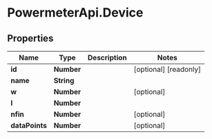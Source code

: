 # PowermeterApi.Device

## Properties

Name | Type | Description | Notes
------------ | ------------- | ------------- | -------------
**id** | **Number** |  | [optional] [readonly] 
**name** | **String** |  | 
**w** | **Number** |  | [optional] 
**l** | **Number** |  | 
**nfin** | **Number** |  | [optional] 
**dataPoints** | **Number** |  | [optional] 


